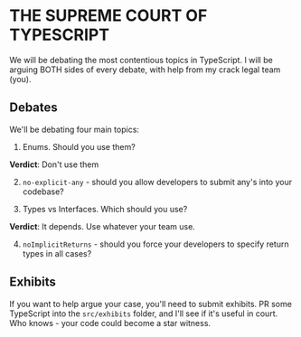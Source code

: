 # THE SUPREME COURT OF TYPESCRIPT

We will be debating the most contentious topics in TypeScript. I will be arguing BOTH sides of every debate, with help from my crack legal team (you).

## Debates

We'll be debating four main topics:

1. Enums. Should you use them?

**Verdict**: Don't use them

2. `no-explicit-any` - should you allow developers to submit any's into your codebase?

3. Types vs Interfaces. Which should you use?

**Verdict**: It depends. Use whatever your team use.

4. `noImplicitReturns` - should you force your developers to specify return types in all cases?

## Exhibits

If you want to help argue your case, you'll need to submit exhibits. PR some TypeScript into the `src/exhibits` folder, and I'll see if it's useful in court. Who knows - your code could become a star witness.
